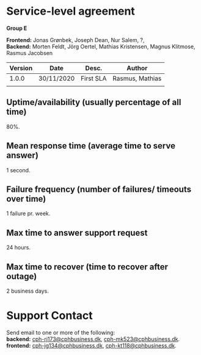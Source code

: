 # Service-level agreement

**Group E** 

**Frontend:** Jonas Grønbek, Joseph Dean, Nur Salem,  ?,  
**Backend:** Morten Feldt, Jörg Oertel, Mathias Kristensen, Magnus Klitmose, Rasmus Jacobsen  
  
|Version|	Date|	Desc.|	Author|
|---|---|---|---|
|1.0.0|	30/11/2020|	First SLA|	Rasmus, Mathias|
| | | |
			



## Uptime/availability (usually percentage of all time)  
80%.  

## Mean response time (average time to serve answer)  
1 second.  
  
  
  
## Failure frequency (number of failures/ timeouts over time)  
1 failure pr. week.  

## Max time to answer support request
24 hours.  
  
## Max time to recover (time to recover after outage)  
2 business days.  
  
  
# Support Contact  
Send email to one or more of the following:  
**backend:** cph-rj173@cphbusiness.dk, cph-mk523@cphbusiness.dk.  
**frontend:** cph-jg134@cphbusiness.dk, cph-kt118@cphbusiness.dk.  
